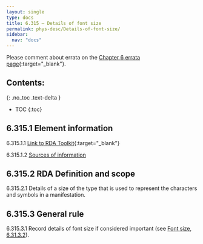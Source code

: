 ```yaml
---
layout: single
type: docs
title: 6.315 — Details of font size
permalink: phys-desc/Details-of-font-size/
sidebar:
  nav: "docs"
---
```


Please comment about errata on the [Chapter 6 errata page](https://docs.google.com/document/d/1mb67GUCT1bbQjywyeTpbjpWDe5iymT3qJ7jeoof5Ra4/edit#heading=h.35qv7ipun34x){:target="_blank"}.

## Contents:
{: .no_toc .text-delta }

- TOC
{:toc}

## 6.315.1 Element information

<a name="6.315.1.1">6.315.1.1</a> [Link to RDA Toolkit](https://beta.rdatoolkit.org/en-US_ala-d818f2c6-cced-357b-87ca-a4b482a249c4){:target="_blank"}

<a name="6.315.1.2">6.315.1.2</a> [Sources of information](/DCRMR/phys-desc/#6011-sources-of-information) 

## 6.315.2 RDA Definition and scope

<a name="6.315.2.1">6.315.2.1</a> Details of a size of the type that is used to represent the characters and symbols in a manifestation.

## 6.315.3 General rule 

<a name="6.315.3.1">6.315.3.1</a> Record details of font size if considered important (see [Font size](/DCRMR/phys-desc/Font-size/), [6.31.3.2](/DCRMR/phys-desc/Font-size/#6.31.3.2)).
